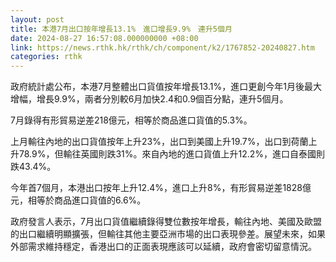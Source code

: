 ```yaml
---
layout: post
title: 本港7月出口按年增長13.1%　進口增長9.9%　連升5個月
date: 2024-08-27 16:57:08.000000000 +08:00
link: https://news.rthk.hk/rthk/ch/component/k2/1767852-20240827.htm
categories: rthk
---
```


政府統計處公布，本港7月整體出口貨值按年增長13.1%，進口更創今年1月後最大增幅，增長9.9%，兩者分別較6月加快2.4和0.9個百分點，連升5個月。

7月錄得有形貿易逆差218億元，相等於商品進口貨值的5.3%。

上月輸往內地的出口貨值按年上升23%，出口到美國上升19.7%，出口到荷蘭上升78.9%，但輸往英國則跌31%。來自內地的進口貨值上升12.2%，進口自泰國則跌43.4%。

今年首7個月，本港出口按年上升12.4%，進口上升8%，有形貿易逆差1828億元，相等於商品進口貨值的6.6%。

政府發言人表示，7月出口貨值繼續錄得雙位數按年增長，輸往內地、美國及歐盟的出口繼續明顯擴張，但輸往其他主要亞洲市場的出口表現參差。展望未來，如果外部需求維持穩定，香港出口的正面表現應該可以延續，政府會密切留意情況。
